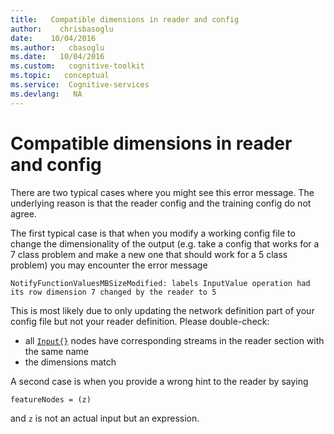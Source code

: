 ```yaml
---
title:   Compatible dimensions in reader and config
author:    chrisbasoglu
date:    10/04/2016
ms.author:   cbasoglu
ms.date:   10/04/2016
ms.custom:   cognitive-toolkit
ms.topic:   conceptual
ms.service:  Cognitive-services
ms.devlang:   NA
---
```


# Compatible dimensions in reader and config

There are two typical cases where you might see this error message. The underlying reason is that the reader config and the training config do not agree. 

The first typical case is that when you modify a working config file to change the dimensionality of the output (e.g. take a config that works for a 7 class problem and make a new one that should work for a 5 class problem) you may encounter the error message 
```
NotifyFunctionValuesMBSizeModified: labels InputValue operation had its row dimension 7 changed by the reader to 5
```
This is most likely due to only updating the network definition part of your config file but not your reader definition.
Please double-check:

* all [`Input{}`](./Inputs.md) nodes have corresponding streams in the reader section with the same name
* the dimensions match

A second case is when you provide a wrong hint to the reader by saying 
```
featureNodes = (z)
```
and `z` is not an actual input but an expression.
